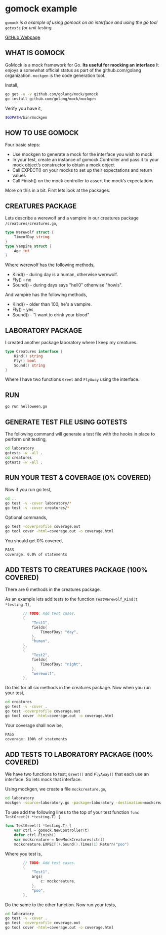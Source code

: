 # gomock example

`gomock` _is a example of
using gomock on an interface and using the go tool `gotests` for unit testing._

[GitHub Webpage](https://jeffdecola.github.io/my-go-examples/)

## WHAT IS GOMOCK

GoMock is a mock framework for Go.
**Its useful for mocking an interface**
It enjoys a somewhat official status as
part of the github.com/golang organization.
`mockgen` is the code generation tool.

Install,

```bash
go get -u -v github.com/golang/mock/gomock
go install github.com/golang/mock/mockgen
```

Verify you have it,

```bash
$GOPATH/bin/mockgen
```

## HOW TO USE GOMOCK

Four basic steps:

* Use mockgen to generate a mock for the interface you wish to mock
* In your test, create an instance of gomock.Controller and pass it
  to your mock object’s constructor to obtain a mock object
* Call EXPECT() on your mocks to set up their expectations and return values
* Call Finish() on the mock controller to assert the mock’s expectations

More on this in a bit. First lets look at the packages.

## CREATURES PACKAGE

Lets describe a werewolf and a vampire in our creatures package
`/creatures/creatures.go`,

```go
type Werewolf struct {
    TimeofDay string
}
type Vampire struct {
    Age int
}
```

Where werewolf has the following methods,

* Kind() - during day is a human, otherwise werewolf.
* Fly()  - no
* Sound() - during days says "hell0" otherwise "howls".

And vampire has the following methods,

* Kind() - older than 100, he's a vampire.
* Fly()  - yes
* Sound() - "I want to drink your blood"

## LABORATORY PACKAGE

I created another package laboratory where I keep my creatures.

```go
type Creatures interface {
    Kind() string
    Fly() bool
    Sound() string
}
```

Where I have two functions `Greet` and `FlyAway` using the interface.

## RUN

```bash
go run helloween.go
```

## GENERATE TEST FILE USING GOTESTS

The following command will generate a test file with the hooks
in place to perform unit testing,

```bash
cd laboratory
gotests -w -all .
cd creatures
gotests -w -all .
```

## RUN YOUR TEST & COVERAGE (0% COVERED)

Now if you run go test,

```bash
cd ..
go test -v -cover laboratory/*
go test -v -cover creatures/*
```

Optional commands,

```bash
go test -coverprofile coverage.out
go tool cover -html=coverage.out -o coverage.html
```

You should get 0% covered,

```bash
PASS
coverage: 0.0% of statements
```

## ADD TESTS TO CREATURES PACKAGE (100% COVERED)

There are 6 methods in the creatures package.

As an example lets add tests to the function `TestWerewolf_Kind(t *testing.T)`,

```go
        // TODO: Add test cases.
        {
            "Test1",
            fields{
                TimeofDay: "day",
            },
            "human",
        },
        {
            "Test2",
            fields{
                TimeofDay: "night",
            },
            "werewolf",
        },
```

Do this for all six methods in the creatures package. Now when you run your test,

```bash
cd creatures
go test -v -cover .
go test -coverprofile coverage.out
go tool cover -html=coverage.out -o coverage.html
```

Your coverage shall now be,

```bash
PASS
coverage: 100% of statements
```

## ADD TESTS TO LABORATORY PACKAGE (100% COVERED)

We have two functions to test; `Greet()` and `FlyAway()` that each use an interface.
So lets mock that interface.

Using mockgen, we create a file `mockcreature.go`,

```bash
cd laboratory
mockgen -source=laboratory.go -package=laboratory -destination=mockcreature.go
```

To use add the following lines to the top of your test function
`func TestGreet(t *testing.T) {`

```go
func TestGreet(t *testing.T) {
    var ctrl = gomock.NewController(t)
    defer ctrl.Finish()
    var mockcreature = NewMockCreatures(ctrl)
    mockcreature.EXPECT().Sound().Times(1).Return("poo")
```

Where you test is,

```go
        // TODO: Add test cases.
        {
            "Test1",
            args{
                c: mockcreature,
            },
            "poo",
        },
```

Do the same to the other function.  Now run your tests,

```bash
cd laboratory
go test -v -cover .
go test -coverprofile coverage.out
go tool cover -html=coverage.out -o coverage.html
```
